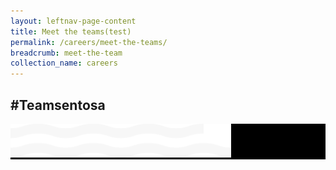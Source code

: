 ```yaml
---
layout: leftnav-page-content
title: Meet the teams(test)
permalink: /careers/meet-the-teams/
breadcrumb: meet-the-team
collection_name: careers
---
```

<h2>#Teamsentosa</h2>
<div class="row">
	<div class="col is-12" style="background-color: black;">
  <img src="../images/careers/wave.svg" style="position: sticky;top: 0%;z-index: 2;max-width: 70%;background-color: black;"/>
  </div>
</div>
